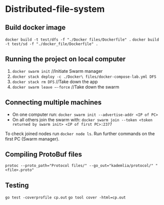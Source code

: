 # Distributed-file-system

## Build docker image
`docker build -t test/dfs -f "./Docker files/Dockerfile" .`
`docker build -t test/sd -f "./docker_file/Dockerfile" .`

## Running the project on local computer
1. `docker swarm init` //Initiate Swarm manager
2. `docker stack deploy -c ./Docker\ files/docker-compose-lab.yml DFS`
3. `docker stack rm DFS` //Take down the app
4. `docker swarm leave –-force` //Take down the swarm

## Connecting multiple machines
+ On one computer run: `docker swarm init --advertise-addr <IP of PC>`
+ On all others join the swarm with: `docker swarm join --token <token returned by swarm init> <IP of first PC>:2377`

To check joined nodes run `docker node ls`.
Run further commands on the first PC (Swarm manager).

## Compiling ProtoBuf files
`protoc --proto_path="Protocol files/" --go_out="kademlia/protocol/" "<file>.proto"`

## Testing
`go test -coverprofile cp.out`
`go tool cover -html=cp.out`